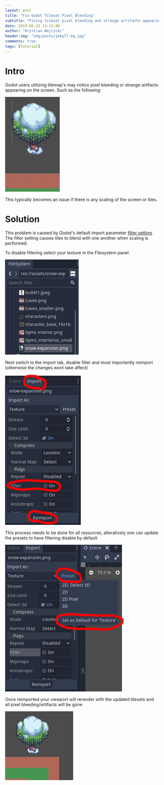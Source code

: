 ```yaml
---
layout: post
title: "Fix Godot Tileset Pixel Blending"
subtitle: "Fixing tileset pixel blending and strange artifacts appearing"
date: 2019-05-23 13:15:00
author: "Krystian Wojcicki"
header-img: "img/posts/jekyll-bg.jpg"
comments: true
tags: [Tutorial]
---
```


# Intro

Godot users utilizing tilemap's may notice pixel bleeding or strange artifacts appearing on the screen. Such as the following:

![Example image](/img/posts/godot_bleeding.PNG)

This typically becomes an issue if there is any scaling of the screen or tiles.

# Solution

This problem is caused by Godot's default import parameter [filter setting](https://docs.godotengine.org/en/stable/getting_started/workflow/assets/importing_images.html#filter). The filter setting causes tiles to blend with one another when scaling is performed.

To disable filtering select your texture in the Filesystem panel

![Example image](/img/posts/godot_select.PNG)

Next switch to the import tab, disable filter and most importantly reimport (otherwise the changes wont take affect)

![Example image](/img/posts/godot_disable.PNG)

This process needs to be done for all resources, alteratively one can update the presets to have filtering disable by default

![Example image](/img/posts/godot_default.PNG)

Once reimported your viewport will rerender with the updated tilesets and all pixel bleeding/artifacts will be gone

![Example image](/img/posts/godot_bleeding_fixed.PNG)
